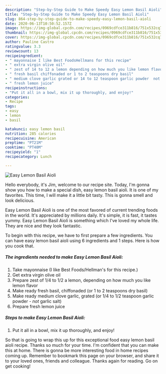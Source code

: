 ```yaml
---
description: "Step-by-Step Guide to Make Speedy Easy Lemon Basil Aioli"
title: "Step-by-Step Guide to Make Speedy Easy Lemon Basil Aioli"
slug: 864-step-by-step-guide-to-make-speedy-easy-lemon-basil-aioli
date: 2020-06-13T10:50:52.157Z
image: https://img-global.cpcdn.com/recipes/0969cdfce311b816/751x532cq70/easy-lemon-basil-aioli-recipe-main-photo.jpg
thumbnail: https://img-global.cpcdn.com/recipes/0969cdfce311b816/751x532cq70/easy-lemon-basil-aioli-recipe-main-photo.jpg
cover: https://img-global.cpcdn.com/recipes/0969cdfce311b816/751x532cq70/easy-lemon-basil-aioli-recipe-main-photo.jpg
author: Pauline Castro
ratingvalue: 3.3
reviewcount: 13
recipeingredient:
- " mayonnaise I like Best FoodsHellmans for this recipe"
- " extra virgin olive oil"
- " zest of 14 to 12 a lemon depending on how much you like lemon flavor"
- " fresh basil chiffonaded or 1 to 2 teaspoons dry basil"
- " medium clove garlic grated or 14 to 12 teaspoon garlic powder  not garlic salt"
- " fresh lemon juice"
recipeinstructions:
- "Put it all in a bowl, mix it up thoroughly, and enjoy!"
categories:
- Recipe
tags:
- easy
- lemon
- basil

katakunci: easy lemon basil 
nutrition: 285 calories
recipecuisine: American
preptime: "PT21M"
cooktime: "PT40M"
recipeyield: "1"
recipecategory: Lunch

---
```



![Easy Lemon Basil Aioli](https://img-global.cpcdn.com/recipes/0969cdfce311b816/751x532cq70/easy-lemon-basil-aioli-recipe-main-photo.jpg)

Hello everybody, it's Jim, welcome to our recipe site. Today, I'm gonna show you how to make a special dish, easy lemon basil aioli. It is one of my favorites. This time, I will make it a little bit tasty. This is gonna smell and look delicious.



Easy Lemon Basil Aioli is one of the most favored of current trending foods in the world. It's appreciated by millions daily. It's simple, it is fast, it tastes yummy. Easy Lemon Basil Aioli is something which I've loved my whole life. They are nice and they look fantastic.


To begin with this recipe, we have to first prepare a few ingredients. You can have easy lemon basil aioli using 6 ingredients and 1 steps. Here is how you cook that.

<!--inarticleads1-->

##### The ingredients needed to make Easy Lemon Basil Aioli:

1. Take  mayonnaise (I like Best Foods/Hellman&#39;s for this recipe.)
1. Get  extra virgin olive oil
1. Prepare  zest of 1/4 to 1/2 a lemon, depending on how much you like lemon flavor
1. Make ready  fresh basil, chiffonaded (or 1 to 2 teaspoons dry basil)
1. Make ready  medium clove garlic, grated (or 1/4 to 1/2 teaspoon garlic powder - *not* garlic salt)
1. Prepare  fresh lemon juice




<!--inarticleads2-->

##### Steps to make Easy Lemon Basil Aioli:

1. Put it all in a bowl, mix it up thoroughly, and enjoy!




So that is going to wrap this up for this exceptional food easy lemon basil aioli recipe. Thanks so much for your time. I'm confident that you can make this at home. There is gonna be more interesting food in home recipes coming up. Remember to bookmark this page on your browser, and share it to your loved ones, friends and colleague. Thanks again for reading. Go on get cooking!
